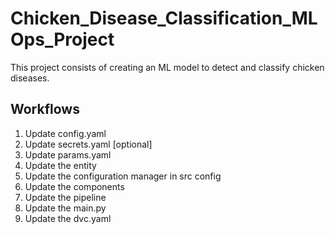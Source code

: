 # Chicken_Disease_Classification_MLOps_Project
This project consists of creating an ML model to detect and classify chicken diseases.

## Workflows    

1. Update config.yaml
2. Update secrets.yaml [optional]
3. Update params.yaml
4. Update the entity
5. Update the configuration manager in src config
6. Update the components
7. Update the pipeline
8. Update the main.py
9. Update the dvc.yaml